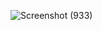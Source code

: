 
![Screenshot (933)](https://github.com/user-attachments/assets/fb42bea2-7943-42c4-b834-45a7658bac7a)

 
 
